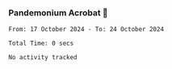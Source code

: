 ### Pandemonium Acrobat 🤸

<!--START_SECTION:waka-->

```all_time
From: 17 October 2024 - To: 24 October 2024

Total Time: 0 secs

No activity tracked
```

<!--END_SECTION:waka-->
